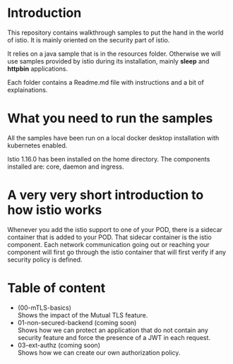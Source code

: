 # Introduction

This repository contains walkthrough samples to put the hand in the world of istio. It is mainly oriented on the security part of istio.

It relies on a java sample that is in the resources folder. Otherwise we will use samples provided by istio during its installation, mainly
**sleep** and **httpbin** applications.

Each folder contains a Readme.md file with instructions and a bit of explainations.

# What you need to run the samples

All the samples have been run on a local docker desktop installation with kubernetes enabled.

Istio 1.16.0 has been installed on the home directory. The components installed are: core, daemon and ingress.

# A very very short introduction to how istio works

Whenever you add the istio support to one of your POD, there is a sidecar container that is added to your POD. That sidecar container is the istio component.
Each network communication going out or reaching your component will first go through the istio container that will first verify if any security policy is defined.

# Table of content

- (00-mTLS-basics)<br/>
  Shows the impact of the Mutual TLS feature.
- 01-non-secured-backend (coming soon)<br/>
  Shows how we can protect an application that do not contain any security feature and force the presence of a JWT in each request.
- 03-ext-authz (coming soon)<br/>
  Shows how we can create our own authorization policy.
